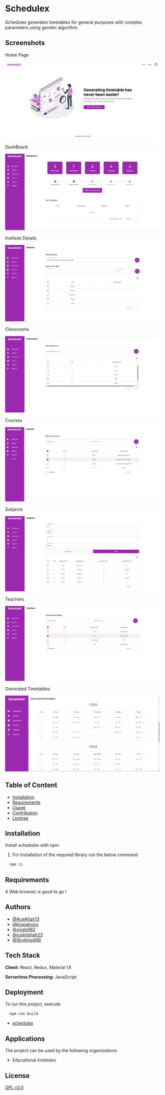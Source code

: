 # Schedulex

Schedulex generates timetables for general purposes with complex parameters using genetic algorithm.

## Screenshots

Home Page

![Home Page](https://raw.githubusercontent.com/AceAltair13/schedulex/main/screenshots/home.png)

DashBoard

![DashBoard](https://raw.githubusercontent.com/AceAltair13/schedulex/main/screenshots/dashboard.png)

Institute Details

![Institute Details ](https://raw.githubusercontent.com/AceAltair13/schedulex/main/screenshots/instituteDetails.png)

Classrooms

![Classrooms ](https://raw.githubusercontent.com/AceAltair13/schedulex/main/screenshots/classroom.png)

Courses

![Courses](https://raw.githubusercontent.com/AceAltair13/schedulex/main/screenshots/courseDetails.png)

Subjects

![Subjects](https://raw.githubusercontent.com/AceAltair13/schedulex/main/screenshots/subjects.png)

Teachers

![Teachers](https://raw.githubusercontent.com/AceAltair13/schedulex/main/screenshots/teacherDetails.png)

Generated Timetables

![Generated Timetables](https://raw.githubusercontent.com/AceAltair13/schedulex/main/screenshots/generatedTimetable.png)

## Table of Content

-   [Installation](##Installation)
-   [Requirements](##Requirements)
-   [Usage](##Usage)
-   [Contribution](https://bulldogjob.com/news/449-how-to-write-a-good-readme-for-your-github-project)
-   [License](https://bulldogjob.com/news/449-how-to-write-a-good-readme-for-your-github-project)

## Installation

Install schedulex with npm

1. For Installation of the required library run the below command

```bash
  npm ci
```

## Requirements

A Web browser is good to go !

## Authors

-   [@AceAltair13](https://www.github.com/AceAltair13)
-   [@krupalvora](https://www.github.com/krupalvora)
-   [@vivek992](https://www.github.com/vivek992)
-   [@rushilshah23](https://www.github.com/rushilshah23)
-   [@Skyking469](https://www.github.com/Skyking469)

## Tech Stack

**Client:** React, Redux, Material UI

**Serverless Processing:** JavaScript

## Deployment

To run this project, execute

```bash
  npm run build
```

-   [schedulex](https://AceAltair13.github.io/schedulex)

## Applications

The project can be used by the following organizations:

-   Educational Institutes

## License

[GPL v3.0](https://github.com/AceAltair13/schedulex/blob/main/LICENSE)
